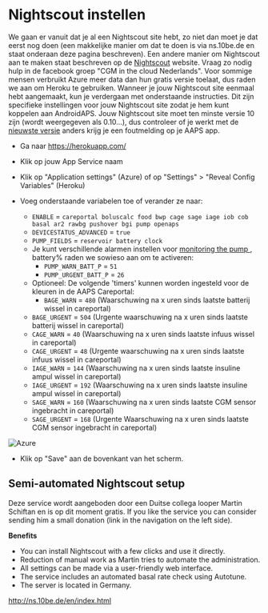 # Nightscout instellen

We gaan er vanuit dat je al een Nightscout site hebt, zo niet dan moet je dat eerst nog doen (een makkelijke manier om dat te doen is via ns.10be.de en staat onderaan deze pagina beschreven). Een andere manier om Nightscout aan te maken staat beschreven op de [Nightscout](http://www.nightscout.info/wiki/welcome/set-up-nightscout-using-heroku) website. Vraag zo nodig hulp in de facebook groep "CGM in the cloud Nederlands". Voor sommige mensen verbruikt Azure meer data dan hun gratis versie toelaat, dus raden we aan om Heroku te gebruiken. Wanneer je jouw Nightscout site eenmaal hebt aangemaakt, kun je verdergaan met onderstaande instructies. Dit zijn specifieke instellingen voor jouw Nightscout site zodat je hem kunt koppelen aan AndroidAPS. Jouw Nightscout site moet ten minste versie 10 zijn (wordt weergegeven als 0.10...), dus controleer of je werkt met de [nieuwste versie](http://www.nightscout.info/wiki/welcome/how-to-update-to-latest-cgm-remote-monitor-aka-cookie) anders krijg je een foutmelding op je AAPS app.

* Ga naar https://herokuapp.com/

* Klik op jouw App Service naam

* Klik op "Application settings" (Azure) of op "Settings" > "Reveal Config Variables" (Heroku)

* Voeg onderstaande variabelen toe of verander ze naar:
  
  * `ENABLE` = `careportal boluscalc food bwp cage sage iage iob cob basal ar2 rawbg pushover bgi pump openaps`
  * `DEVICESTATUS_ADVANCED` = `true`
  * `PUMP_FIELDS` = `reservoir battery clock`
  * Je kunt verschillende alarmen instellen voor [monitoring the pump ](https://github.com/nightscout/cgm-remote-monitor#pump-pump-monitoring), battery% raden we sowieso aan om te activeren: 
    * `PUMP_WARN_BATT_P` = `51`
    * `PUMP_URGENT_BATT_P` = `26` 
  * Optioneel: De volgende 'timers' kunnen worden ingesteld voor de kleuren in de AAPS Careportal: 
    * `BAGE_WARN` = `480` (Waarschuwing na x uren sinds laatste batterij wissel in careportal)
  * `BAGE_URGENT` = `504` (Urgente waarschuwing na x uren sinds laatste batterij wissel in careportal)
  * `CAGE_WARN` = `40` (Waarschuwing na x uren sinds laatste infuus wissel in careportal)
  * `CAGE_URGENT` = `48` (Urgente waarschuwing na x uren sinds laatste infuus wissel in careportal)
  * `IAGE_WARN` = `144` (Waarschuwing na x uren sinds laatste insuline ampul wissel in careportal)
  * `IAGE_URGENT` = `192` (Waarschuwing na x uren sinds laatste insuline ampul wissel in careportal)
  * `SAGE_WARN` = `160` (Waarschuwing na x uren sinds laatste CGM sensor ingebracht in careportal)
  * `SAGE_URGENT` = `168` (Urgente Waarschuwing na x uren sinds laatste CGM sensor ingebracht in careportal)

![Azure](../../images/nightscout1.png)

* Klik op "Save" aan de bovenkant van het scherm.

## Semi-automated Nightscout setup

Deze service wordt aangeboden door een Duitse collega looper Martin Schiftan en is op dit moment gratis. If you like the service you can consider sending him a small donation (link in the navigation on the left side).

**Benefits**

* You can install Nightscout with a few clicks and use it directly. 
* Reduction of manual work as Martin tries to automate the administration.
* All settings can be made via a user-friendly web interface. 
* The service includes an automated basal rate check using Autotune. 
* The server is located in Germany.

<http://ns.10be.de/en/index.html>